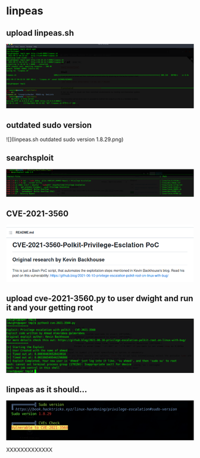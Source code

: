 # linpeas
## upload linpeas.sh
![](https://github.com/xenotim/HackTheBox---CTFs/blob/main/Paper/screenshots/upload%20linpeas.sh.png)

## outdated sudo version
![](linpeas.sh outdated sudo version 1.8.29.png)
## searchsploit
![](https://github.com/xenotim/HackTheBox---CTFs/blob/main/Paper/screenshots/searchsploit%20sudo.png)

## CVE-2021-3560
![](https://github.com/xenotim/HackTheBox---CTFs/blob/main/Paper/screenshots/cve-2021-3560.png)

## upload cve-2021-3560.py to user dwight and run it and your getting root
![](https://github.com/xenotim/HackTheBox---CTFs/blob/main/Paper/screenshots/root.png)

## linpeas as it should...
![](https://github.com/xenotim/HackTheBox---CTFs/blob/main/Paper/screenshots/linpeas%20as%20it%20should.png)



XXXXXXXXXXXXX